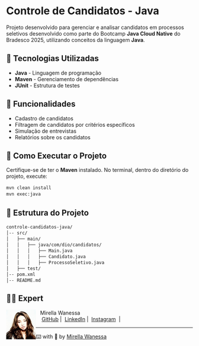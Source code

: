 # Controle de Candidatos - Java

Projeto desenvolvido para gerenciar e analisar candidatos em processos seletivos desenvolvido como parte do Bootcamp **Java Cloud Native** do Bradesco 2025, utilizando conceitos da linguagem **Java**.

## 🚀 Tecnologias Utilizadas

- **Java** - Linguagem de programação
- **Maven** - Gerenciamento de dependências
- **JUnit** - Estrutura de testes

## 📌 Funcionalidades

- Cadastro de candidatos
- Filtragem de candidatos por critérios específicos
- Simulação de entrevistas
- Relatórios sobre os candidatos

## 🎯 Como Executar o Projeto

Certifique-se de ter o **Maven** instalado. No terminal, dentro do diretório do projeto, execute:

```sh
mvn clean install
mvn exec:java
```

## 📁 Estrutura do Projeto

```
controle-candidatos-java/
│-- src/
│   ├── main/
│   │   ├── java/com/dio/candidatos/
│   │   │   ├── Main.java
│   │   │   ├── Candidato.java
│   │   │   ├── ProcessoSeletivo.java
│   ├── test/
│-- pom.xml
│-- README.md
```
## 👩‍💻 Expert

<p>
    <img 
      align="left" 
      width="80" 
      src="https://github.com/Mirellawanessa/DIO-Trilha-Java-Basico/blob/main/GitHub/imagens/User.jpeg?raw=true"
    />
    <p>&nbsp;&nbsp;&nbsp;Mirella Wanessa<br>
    &nbsp;&nbsp;&nbsp;
    <a href="https://github.com/Mirellawanessa">GitHub</a>&nbsp;|&nbsp;
    <a href="https://www.linkedin.com/in/mirellawanessa/">LinkedIn</a>&nbsp;|&nbsp;
    <a href="https://www.instagram.com/_mirella.page/?next=%2F">Instagram</a>
    &nbsp;|&nbsp;</p>
</p>

---

⌨️ with 💜 by [Mirella Wanessa](https://github.com/Mirellawanessa)
